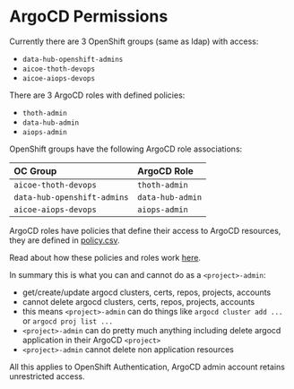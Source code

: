 # ArgoCD Permissions

Currently there are 3 OpenShift groups (same as ldap) with access:

- `data-hub-openshift-admins`
- `aicoe-thoth-devops`
- `aicoe-aiops-devops`

There are 3 ArgoCD roles with defined policies:

- `thoth-admin`
- `data-hub-admin`
- `aiops-admin`

OpenShift groups have the following ArgoCD role associations:

| OC Group                    | ArgoCD Role      |
|:--------------------------- |:---------------- |
| `aicoe-thoth-devops`        | `thoth-admin`    |
| `data-hub-openshift-admins` | `data-hub-admin` |
| `aicoe-aiops-devops`        | `aiops-admin`    |

ArgoCD roles have policies that define their access to ArgoCD resources, they are defined in [policy.csv](https://github.com/AICoE/aicoe-cd/blob/main/manifests/overlays/prod/configs/argo_rbac_cm/policy.csv).

Read about how these policies and roles work [here](https://argoproj.github.io/argo-cd/operator-manual/rbac/).

In summary this is what you can and cannot do as a `<project>-admin`:

- get/create/update argocd clusters, certs, repos, projects, accounts
- cannot delete argocd clusters, certs, repos, projects, accounts
- this means `<project>-admin` can do things like `argocd cluster add ...` or `argocd proj list ...`
- `<project>-admin` can do pretty much anything including delete argocd application in their ArgoCD `<project>`
- `<project>-admin` cannot delete non application resources

All this applies to OpenShift Authentication, ArgoCD admin account retains unrestricted access.

